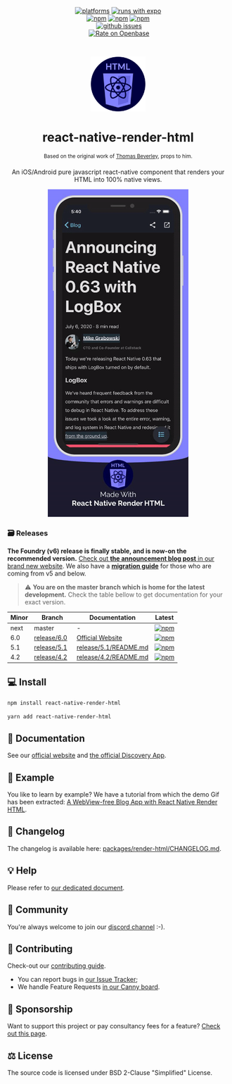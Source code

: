 <p align="center">
  <div align="center">
    <a href=""
      ><img
        src="https://img.shields.io/badge/platforms-Android%20%7C%20iOS%20%7C%20MacOs%20%7C%20Windows-brightgreen.svg?colorB=191A17"
        alt="platforms"
    /></a>
    <a href="https://github.com/expo/expo"
      ><img
        src="https://img.shields.io/badge/Runs%20with%20Expo-000.svg?style=flat&amp;logo=EXPO&amp;labelColor=ffffff&amp;logoColor=000"
        alt="runs with expo"
    /></a>
  </div>
  <div align="center">
    <a href="https://www.npmjs.com/package/react-native-render-html"
      ><img
        src="https://img.shields.io/npm/v/react-native-render-html/latest"
        alt="npm"
    /></a>
    <a href="https://www.npmjs.com/package/react-native-render-html"
      ><img
        src="https://img.shields.io/npm/v/react-native-render-html/next"
        alt="npm"
    /></a>
    <a href="https://www.npmjs.com/package/react-native-render-html"
      ><img
        src="https://img.shields.io/npm/dm/react-native-render-html.svg?colorB=007ec6"
        alt="npm"
    /></a>
  </div>
  <div align="center">
    <a href="https://codecov.io/gh/meliorence/react-native-render-html"
      ><img
        src="https://img.shields.io/codecov/c/gh/meliorence/react-native-render-html"
        alt=""
    /></a>
    <a
      href="https://github.com/meliorence/react-native-render-html/actions?query=branch%3Amaster+workflow%3ACI"
      ><img
        src="https://github.com/meliorence/react-native-render-html/workflows/CI/badge.svg?branch=master"
        alt=""
    /></a>
    <a href="https://github.com/meliorence/react-native-render-html/issues"
      ><img
        src="https://img.shields.io/github/issues/meliorence/react-native-render-html.svg"
        alt="github issues"
    /></a>
    <a href="https://semver.org/spec/v2.0.0.html"
      ><img src="https://img.shields.io/badge/semver-2.0.0-e10079.svg" alt=""
    /></a>
  </div>
  <div align="center">
    <a href="https://discord.gg/dbEMMJM"
      ><img
        src="https://img.shields.io/discord/736906960041148476?label=discord"
        alt=""
    /></a>
    <a
      href="https://openbase.com/js/react-native-render-html?utm_source=embedded&amp;utm_medium=badge&amp;utm_campaign=rate-badge"
      ><img
        src="https://badges.openbase.com/js/rating/react-native-render-html.svg"
        alt="Rate on Openbase"
    /></a>
  </div>
</p>
<br/>
<p align="center">
    <a href="https://meliorence.github.io/react-native-render-html/"><img width="124" height="124" src="assets/logo.svg"></a>
</p>
<h1 align="center">react-native-render-html</h1>
<p align="center">
  <sup>Based on the original work of <a href="https://github.com/Thomas101">Thomas Beverley</a>, props to him.</sup>
</p>
<p align="center">
An iOS/Android pure javascript react-native component that renders your HTML into 100% native views.
</p>
<p align="center">
    <a href="https://meliorence.github.io/react-native-render-html/blog/2021/06/27/create-blog-app-rnrh-I"><img width="320" height="744" src="./assets/demo.gif"></a>
</p>

### 🗃️ Releases

**The Foundry (v6) release is finally stable, and is now-on the recommended
version.** [Check out **the announcement blog post** in our brand new
website](https://meliorence.github.io/react-native-render-html/blog/2021/06/07/foundry-announcement).
We also have a [**migration
guide**](https://meliorence.github.io/react-native-render-html/docs/migration-guide)
for those who are coming from v5 and below.

> :warning: **You are on the master branch which is home for the latest development.**
> Check the table bellow to get documentation for your exact
> version.

| Minor | Branch                                                                                   | Documentation                                                                                              | Latest                                                                         |
| ----- | ---------------------------------------------------------------------------------------- | ---------------------------------------------------------------------------------------------------------- | ------------------------------------------------------------------------------ |
| next  | master                                                                                   | -                                                                                                          | [![npm](https://img.shields.io/npm/v/react-native-render-html/next)](#)        |
| 6.0   | [release/6.0](https://github.com/meliorence/react-native-render-html/tree/release/6.0)   | [Official Website](https://meliorence.github.io/react-native-render-html/)                                 | [![npm](https://img.shields.io/npm/v/react-native-render-html/release/6.0)](#) |
| 5.1   | [release/5.1](https://github.com/meliorence/react-native-render-html/tree/release/5.1)   | [release/5.1/README.md](https://github.com/meliorence/react-native-render-html/blob/release/5.1/README.md) | [![npm](https://img.shields.io/npm/v/react-native-render-html/release/5.1)](#) |
| 4.2   | [release/4.2](https://github.com/meliorence/react-native-render-html/tree/release/4.2)   | [release/4.2/README.md](https://github.com/meliorence/react-native-render-html/blob/release/4.2/README.md) | [![npm](https://img.shields.io/npm/v/react-native-render-html/release/4.2)](#) |

<a name="prereleases"></a>

## :computer: Install

```bash
npm install react-native-render-html
```

```bash
yarn add react-native-render-html
```

## :blue_book: Documentation

See our [official website](https://meliorence.github.io/react-native-render-html/) and [the official Discovery App](https://expo.io/@jsamr/react-native-render-html-discovery).

## :iphone: Example

You like to learn by example? We have a tutorial from which the demo Gif has been extracted: [A WebView-free Blog App with React Native Render HTML](https://meliorence.github.io/react-native-render-html/blog/2021/06/27/create-blog-app-rnrh-I).

## :notebook: Changelog

The changelog is available here: [packages/render-html/CHANGELOG.md](./packages/render-html/CHANGELOG.md).

## :bulb: Help

Please refer to [our dedicated document](./HELP.adoc).

## 👥 Community

You're always welcome to join our [discord channel](https://discord.gg/dbEMMJM) :-).

## :pencil: Contributing

Check-out our [contributing guide](./CONTRIBUTING.adoc).

- You can report bugs in [our Issue Tracker](https://github.com/meliorence/react-native-render-html/issues);
- We handle Feature Requests [in our Canny board](https://native-html.canny.io/features).

## :blue_heart: Sponsorship

Want to support this project or pay consultancy fees for a feature? [Check out this page](https://github.com/sponsors/jsamr).

## :balance_scale: License

The source code is licensed under BSD 2-Clause "Simplified" License.
